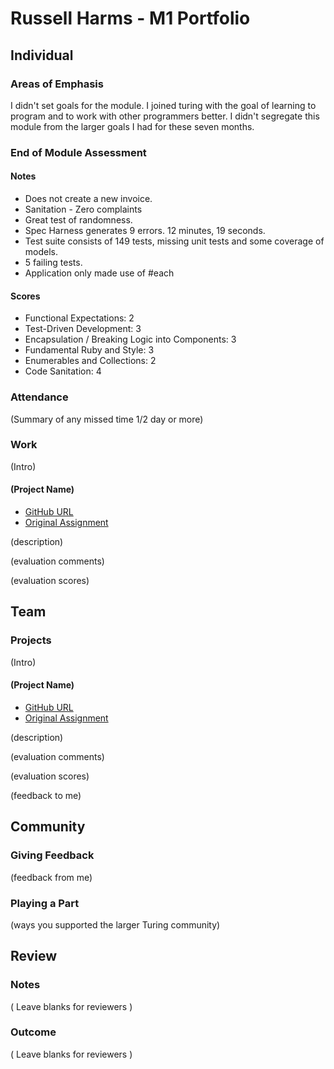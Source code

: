 # Russell Harms - M1 Portfolio

## Individual

### Areas of Emphasis

I didn't set goals for the module. I joined turing with the goal of learning to program and to work with other programmers better. I didn't segregate this module from the larger goals I had for these seven months.

### End of Module Assessment

#### Notes

* Does not create a new invoice.
* Sanitation - Zero complaints
* Great test of randomness.
* Spec Harness generates 9 errors. 12 minutes, 19 seconds.
* Test suite consists of 149 tests, missing unit tests and some coverage of models.
* 5 failing tests.
* Application only made use of #each

#### Scores

* Functional Expectations: 2
* Test-Driven Development: 3
* Encapsulation / Breaking Logic into Components: 3
* Fundamental Ruby and Style: 3
* Enumerables and Collections: 2
* Code Sanitation: 4

### Attendance

(Summary of any missed time 1/2 day or more)

### Work

(Intro)

#### (Project Name)

* [GitHub URL]()
* [Original Assignment]()

(description)

(evaluation comments)

(evaluation scores)

## Team

### Projects

(Intro)

#### (Project Name)

* [GitHub URL]()
* [Original Assignment]()

(description)

(evaluation comments)

(evaluation scores)

(feedback to me)

## Community

### Giving Feedback

(feedback from me)

### Playing a Part

(ways you supported the larger Turing community)

## Review

### Notes

( Leave blanks for reviewers )

### Outcome

( Leave blanks for reviewers )
